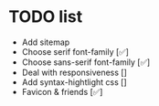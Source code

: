 # TODO list

* Add sitemap
* Choose serif font-family [✅]
* Choose sans-serif font-family [✅]
* Deal with responsiveness []
* Add syntax-hightlight css []
* Favicon & friends [✅]